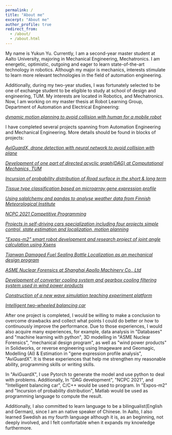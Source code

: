 ```yaml
---
permalink: /
title: "About me"
excerpt: "About me"
author_profile: true
redirect_from:
  - /about/
  - /about.html
---
```


My name is Yukun Yu. Currently, I am a second-year master student at Aalto University, majoring in Mechanical Engineering, Mechatronics. I am energetic, optimistic, outgoing and eager to learn state-of-the-art technology in robotics. Although my major is mechanics, interests stimulate to learn more relevant technologies in the field of automation engineering.

Additionally, during my two-year studies, I was fortunately selected to be one of exchange student to be eligible to study at school of design and engineering, TUM. My interests are located in Robotics, and Mechatronics. Now, I am working on my master thesis at Robot Learning Group, Department of Automation and Electrical Engineering:

*<u>dynamic motion planning to avoid collision with human for a mobile robot</u>*



I have completed several projects spanning from Automation Engineering and Mechanical Engineering. More details should be found in blocks of projects:

*<u>AviGuardX, drone detection with neural network to avoid collision with plane</u>*

*<u>Development of one part of directed acyclic graph(DAG) at Computational Mechanics, TUM</u>*

*<u>Incursion of probability distribution of Road surface in the short & long term</u>*

*<u>Tissue type classification based on microarray gene expression profile</u>*

*<u>Using sqlalchemy and pandas to analyse weather data from Finnish Meteorological Institute</u>*

*<u>NCPC 2021 Competitive Programming</u>*

*<u>Projects in self-driving cars specialization including four projects simple control, state estimation and localization, motion planning</u>*

*<u>"Exops-m2" smart robot development and research project of joint angle calculation using Xsens</u>*

*<u>Tianwan Damaged Fuel Sealing Bottle Localization as an mechanical design program</u>*

*<u>ASME Nuclear Forensics at Shanghai Apollo Machinery Co., Ltd</u>*

*<u>Development of converter cooling system and gearbox cooling filtering system used in wind power products</u>*

*<u>Construction of a new wave simulation teaching experiment platform</u>*

*<u>Intelligent two-wheeled balancing car</u>*



After one project is completed, I would be willing to make a conclusion to overcome drawbacks and collect what points I could do better or how to continuously improve the performance. Due to those experiences, I would also acquire many experiences, for example, data analysis in "Databases" and "machine learning with python", 3D modelling in "ASME Nuclear Forensics", "mechanical design program", as well as "wind power products" in Solidworks, or reverse engineering using Imageware and Geomagic, Modelling (AI) & Estimation in "gene expression profile analysis", "AviGuardX". It is these experiences that help me strengthen my reasonable ability, programming skills or writing skills.

In "AviGuardX", I use Pytorch to generate the model and use python to deal with problems. Additionally, In "DAG development", "NCPC 2021", and "Intelligent balancing car", C/C++ would be used to program. In "Expos-m2" and "Incursion of probability distribution", Matlab would be used as programming language to compute the result.

Additionally, I also committed to learn language to be a bilingualist(English and German), since I am an native speaker of Chinese. In Aalto, I also learned Swedish as my fourth language although it is, as an beginning, not deeply involved, and I felt comfortable when it expands my knowledge furthermore.

